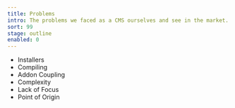 ```yaml
---
title: Problems
intro: The problems we faced as a CMS ourselves and see in the market.
sort: 99
stage: outline
enabled: 0
---
```


- Installers
- Compiling
- Addon Coupling
- Complexity
- Lack of Focus
- Point of Origin
